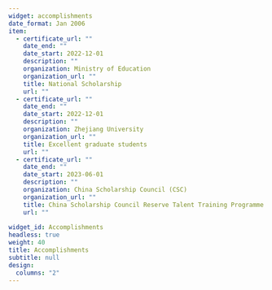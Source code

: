 ```yaml
---
widget: accomplishments
date_format: Jan 2006
item:
  - certificate_url: ""
    date_end: ""
    date_start: 2022-12-01
    description: ""
    organization: Ministry of Education
    organization_url: ""
    title: National Scholarship
    url: ""
  - certificate_url: ""
    date_end: ""
    date_start: 2022-12-01
    description: ""
    organization: Zhejiang University
    organization_url: ""
    title: Excellent graduate students
    url: ""
  - certificate_url: ""
    date_end: ""
    date_start: 2023-06-01
    description: ""
    organization: China Scholarship Council (CSC)
    organization_url: ""
    title: China Scholarship Council Reserve Talent Training Programme for International Organisations
    url: ""
    
widget_id: Accomplishments
headless: true
weight: 40
title: Accomplishments
subtitle: null
design:
  columns: "2"
---
```

